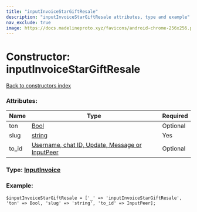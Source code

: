 ```yaml
---
title: "inputInvoiceStarGiftResale"
description: "inputInvoiceStarGiftResale attributes, type and example"
nav_exclude: true
image: https://docs.madelineproto.xyz/favicons/android-chrome-256x256.png
---
```

# Constructor: inputInvoiceStarGiftResale  
[Back to constructors index](/API_docs/constructors/index.html)



### Attributes:

| Name     |    Type       | Required |
|----------|---------------|----------|
|ton|[Bool](/API_docs/types/Bool.html) | Optional|
|slug|[string](/API_docs/types/string.html) | Yes|
|to\_id|[Username, chat ID, Update, Message or InputPeer](/API_docs/types/InputPeer.html) | Optional|



### Type: [InputInvoice](/API_docs/types/InputInvoice.html)


### Example:

```
$inputInvoiceStarGiftResale = ['_' => 'inputInvoiceStarGiftResale', 'ton' => Bool, 'slug' => 'string', 'to_id' => InputPeer];
```  
